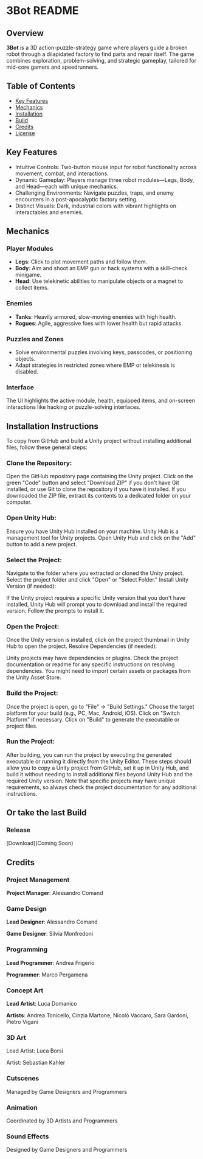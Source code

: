 # 3Bot README

## Overview
**3Bot** is a 3D action-puzzle-strategy game where players guide a broken robot through a dilapidated factory to find parts and repair itself. The game combines exploration, problem-solving, and strategic gameplay, tailored for mid-core gamers and speedrunners.

## Table of Contents
- [Key Features](#Key-Features)
- [Mechanics](#Mechanics)
- [Installation](#Installation-Instructions)
- [Build](#Or-take-the-last-Build)
- [Credits](#Credits)
- [License](#license)

## Key Features
- Intuitive Controls: Two-button mouse input for robot functionality across movement, combat, and interactions.
- Dynamic Gameplay: Players manage three robot modules—Legs, Body, and Head—each with unique mechanics.
- Challenging Environments: Navigate puzzles, traps, and enemy encounters in a post-apocalyptic factory setting.
- Distinct Visuals: Dark, industrial colors with vibrant highlights on interactables and enemies.

## Mechanics

### Player Modules

- **Legs**: Click to plot movement paths and follow them.
- **Body**: Aim and shoot an EMP gun or hack systems with a skill-check minigame.
- **Head**: Use telekinetic abilities to manipulate objects or a magnet to collect items.

### Enemies

- **Tanks**: Heavily armored, slow-moving enemies with high health.
- **Rogues**: Agile, aggressive foes with lower health but rapid attacks.

### Puzzles and Zones

- Solve environmental puzzles involving keys, passcodes, or positioning objects.
- Adapt strategies in restricted zones where EMP or telekinesis is disabled.

### Interface

The UI highlights the active module, health, equipped items, and on-screen interactions like hacking or puzzle-solving interfaces.

## Installation Instructions

To copy from GitHub and build a Unity project without installing additional files, follow these general steps:

### Clone the Repository:

Open the GitHub repository page containing the Unity project.
Click on the green "Code" button and select "Download ZIP" if you don't have Git installed, or use Git to clone the repository if you have it installed.
If you downloaded the ZIP file, extract its contents to a dedicated folder on your computer.
### Open Unity Hub:

Ensure you have Unity Hub installed on your machine. Unity Hub is a management tool for Unity projects.
Open Unity Hub and click on the "Add" button to add a new project.
### Select the Project:

Navigate to the folder where you extracted or cloned the Unity project.
Select the project folder and click "Open" or "Select Folder."
Install Unity Version (if needed):

If the Unity project requires a specific Unity version that you don't have installed, Unity Hub will prompt you to download and install the required version. Follow the prompts to install it.
### Open the Project:

Once the Unity version is installed, click on the project thumbnail in Unity Hub to open the project.
Resolve Dependencies (if needed):

Unity projects may have dependencies or plugins. Check the project documentation or readme for any specific instructions on resolving dependencies. You might need to import certain assets or packages from the Unity Asset Store.
### Build the Project:

Once the project is open, go to "File" -> "Build Settings."
Choose the target platform for your build (e.g., PC, Mac, Android, iOS).
Click on "Switch Platform" if necessary.
Click on "Build" to generate the executable or project files.
### Run the Project:

After building, you can run the project by executing the generated executable or running it directly from the Unity Editor.
These steps should allow you to copy a Unity project from GitHub, set it up in Unity Hub, and build it without needing to install additional files beyond Unity Hub and the required Unity version. Note that specific projects may have unique requirements, so always check the project documentation for any additional instructions.

## Or take the last Build

### Release

[Download](Coming Soon)

## Credits

### Project Management

**Project Manager**: Alessandro Comand

### Game Design

**Lead Designer**: Alessandro Comand

**Game Designer**: Silvia Monfredoni

### Programming

**Lead Programmer**: Andrea Frigerio

**Programmer**: Marco Pergamena

### Concept Art

**Lead Artist**: Luca Domanico

**Artists**: Andrea Tonicello, Cinzia Martone, Nicolò Vaccaro, Sara Gardoni, Pietro Vigani

### 3D Art

Lead Artist: Luca Borsi

Artist: Sebastian Kahler

### Cutscenes

Managed by Game Designers and Programmers

### Animation

Coordinated by 3D Artists and Programmers

### Sound Effects

Designed by Game Designers and Programmers

